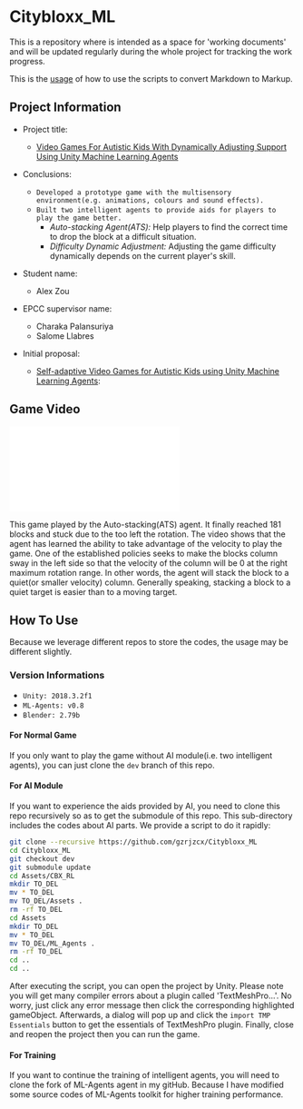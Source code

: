 # Citybloxx_ML
This is a repository where is intended as a space for 'working documents' and will be updated regularly during the whole project for tracking the work progress.
  
This is the [usage](https://github.com/gzrjzcx/Citybloxx_ML/issues/1) of how to use the scripts to convert Markdown to Markup. 

## Project Information
- Project title: 
    - [Video Games For Autistic Kids With Dynamically Adjusting Support Using Unity Machine Learning Agents](https://www.wiki.ed.ac.uk/pages/viewpage.action?spaceKey=hpcdis&title=S1702794+Alex+Zou)

- Conclusions:
    - `Developed a prototype game with the multisensory environment(e.g. animations, colours and sound effects).`
    - `Built two intelligent agents to provide aids for players to play the game better.`
        - *Auto-stacking Agent(ATS):* Help players to find the correct time to drop the block at a difficult situation.
        - *Difficulty Dynamic Adjustment:* Adjusting the game difficulty dynamically depends on the current player's skill.

- Student name:
    - Alex Zou
- EPCC supervisor name:
    - Charaka Palansuriya
    - Salome Llabres

- Initial proposal:
    - [Self-adaptive Video Games for Autistic Kids using Unity Machine Learning Agents](https://www.wiki.ed.ac.uk/display/hpcdis/Self-adaptive+Video+Games+for+Autistic+Kids+using+Unity+Machine+Learning+Agents):


## Game Video

[![The Video of Auto-stakcing Agent Gameplaying](/screenshot/cover.img)](https://www.youtube.com/watch?v=NGrwlK7TIi4&feature=youtu.be)

This game played by the Auto-stacking(ATS) agent. It finally reached 181 blocks and stuck due to the too left the rotation. The video shows that the agent has learned the ability to take advantage of the velocity to play the game. One of the established policies seeks to make the blocks column sway in the left side so that the velocity of the column will be 0 at the right maximum rotation range.
In other words, the agent will stack the block to a quiet(or smaller velocity) column. Generally speaking, stacking a block to a quiet target is easier than to a moving target.

## How To Use
Because we leverage different repos to store the codes, the usage may be different slightly. 

### Version Informations
- `Unity: 2018.3.2f1`
- `ML-Agents: v0.8`
- `Blender: 2.79b`

#### For Normal Game
If you only want to play the game without AI module(i.e. two intelligent agents), you can just clone the `dev` branch of this repo. 

#### For AI Module
If you want to experience the aids provided by AI, you need to clone this repo recursively so as to get the submodule of this repo. This sub-directory includes the codes about AI parts. We provide a script to do it rapidly:
```sh
git clone --recursive https://github.com/gzrjzcx/Citybloxx_ML
cd Citybloxx_ML
git checkout dev
git submodule update
cd Assets/CBX_RL
mkdir TO_DEL
mv * TO_DEL
mv TO_DEL/Assets .
rm -rf TO_DEL
cd Assets
mkdir TO_DEL
mv * TO_DEL
mv TO_DEL/ML_Agents .
rm -rf TO_DEL
cd ..
cd ..
```
After executing the script, you can open the project by Unity. Please note you will get many compiler errors about a plugin called 'TextMeshPro...'. No worry, just click any error message then click the corresponding highlighted gameObject. Afterwards, a dialog will pop up and click the `import TMP Essentials` button to get the essentials of TextMeshPro plugin. Finally, close and reopen the project then you can run the game.

#### For Training
If you want to continue the training of intelligent agents, you will need to clone the fork of ML-Agents agent in my gitHub. Because I have modified some source codes of ML-Agents toolkit for higher training performance.















